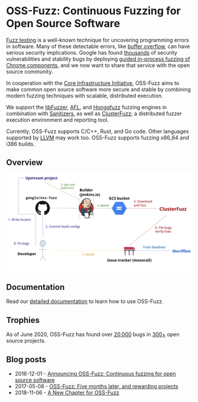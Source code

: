 # OSS-Fuzz: Continuous Fuzzing for Open Source Software

[Fuzz testing] is a well-known technique for uncovering programming errors in
software. Many of these detectable errors, like [buffer overflow], can have
serious security implications. Google has found [thousands] of security
vulnerabilities and stability bugs by deploying [guided in-process fuzzing of
Chrome components], and we now want to share that service with the open source
community.

[Fuzz testing]: https://en.wikipedia.org/wiki/Fuzz_testing
[buffer overflow]: https://en.wikipedia.org/wiki/Buffer_overflow
[thousands]: https://bugs.chromium.org/p/chromium/issues/list?q=label%3AStability-LibFuzzer%2CStability-AFL%20-status%3ADuplicate%2CWontFix&can=1
[guided in-process fuzzing of Chrome components]: https://security.googleblog.com/2016/08/guided-in-process-fuzzing-of-chrome.html

In cooperation with the [Core Infrastructure Initiative], OSS-Fuzz aims to make
common open source software more secure and stable by combining modern fuzzing
techniques with scalable, distributed execution.

[Core Infrastructure Initiative]: https://www.coreinfrastructure.org/

We support the [libFuzzer], [AFL], and [Honggfuzz] fuzzing engines in
combination with [Sanitizers], as well as [ClusterFuzz]; a distributed fuzzer
execution environment and reporting tool.

[libFuzzer]: http://llvm.org/docs/LibFuzzer.html
[AFL]: https://lcamtuf.coredump.cx/afl/
[Honggfuzz]: https://github.com/google/honggfuzz
[Sanitizers]: https://github.com/google/sanitizers
[ClusterFuzz]: https://github.com/google/clusterfuzz

Currently, OSS-Fuzz supports C/C++, Rust, and Go code. Other languages supported
by [LLVM] may work too. OSS-Fuzz supports fuzzing x86_64 and i386 builds.

[LLVM]: http://llvm.org

## Overview
![OSS-Fuzz process diagram](docs/images/process.png)

## Documentation
Read our [detailed documentation] to learn how to use OSS-Fuzz.

[detailed documentation]: https://google.github.io/oss-fuzz

## Trophies
As of June 2020, OSS-Fuzz has found over [20,000] bugs in [300+] open source
projects.

[20,000]: https://bugs.chromium.org/p/oss-fuzz/issues/list?q=-status%3AWontFix%2CDuplicate%20-component%3AInfra&can=1
[300+]: https://github.com/google/oss-fuzz/tree/master/projects

## Blog posts
* 2016-12-01 - [Announcing OSS-Fuzz: Continuous fuzzing for open source software]
* 2017-05-08 - [OSS-Fuzz: Five months later, and rewarding projects]
* 2018-11-06 - [A New Chapter for OSS-Fuzz]

[Announcing OSS-Fuzz: Continuous fuzzing for open source software]: https://opensource.googleblog.com/2016/12/announcing-oss-fuzz-continuous-fuzzing.html
[OSS-Fuzz: Five months later, and rewarding projects]: https://opensource.googleblog.com/2017/05/oss-fuzz-five-months-later-and.html
[A New Chapter for OSS-Fuzz]: https://security.googleblog.com/2018/11/a-new-chapter-for-oss-fuzz.html
